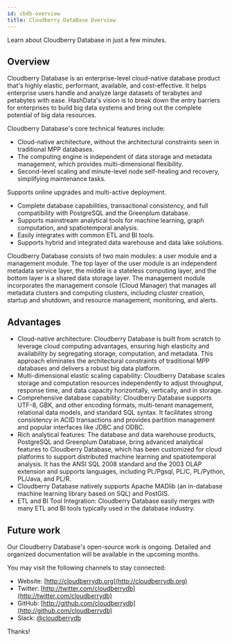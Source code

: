 ```yaml
---
id: cbdb-overview
title: Cloudberry DataBase Overview
---
```


Learn about Cloudberry Database in just a few minutes.

## Overview

Cloudberry Database is an enterprise-level cloud-native database product that's highly elastic, performant, available, and cost-effective. It helps enterprise users handle and analyze large datasets of terabytes and petabytes with ease. HashData's vision is to break down the entry barriers for enterprises to build big data systems and bring out the complete potential of big data resources.

Cloudberry Database's core technical features include:

- Cloud-native architecture, without the architectural constraints seen in traditional MPP databases.
- The computing engine is independent of data storage and metadata management, which provides 
multi-dimensional flexibility.
- Second-level scaling and minute-level node self-healing and recovery, simplifying maintenance tasks. 

Supports online upgrades and multi-active deployment.

- Complete database capabilities, transactional consistency, and full compatibility with PostgreSQL and the 
Greenplum database.
- Supports mainstream analytical tools for machine learning, graph computation, and spatiotemporal analysis.
- Easily integrates with common ETL and BI tools.
- Supports hybrid and integrated data warehouse and data lake solutions.

Cloudberry Database consists of two main modules: a user module and a management module. The top layer of the user module is an independent metadata service layer, the middle is a stateless computing layer, and the bottom layer is a shared data storage layer. The management module incorporates the management console (Cloud Manager) that manages all metadata clusters and computing clusters, including cluster creation, startup and shutdown, and resource management, monitoring, and alerts.

## Advantages

- Cloud-native architecture: Cloudberry Database is built from scratch to leverage cloud computing advantages, ensuring high elasticity and availability by segregating storage, computation, and metadata. This approach eliminates the architectural constraints of traditional MPP databases and delivers a robust big data platform.
- Multi-dimensional elastic scaling capability: Cloudberry Database scales storage and computation resources independently to adjust throughput, response time, and data capacity horizontally, vertically, and in storage.
- Comprehensive database capability: Cloudberry Database supports UTF-8, GBK, and other encoding formats, multi-tenant management, relational data models, and standard SQL syntax. It facilitates strong consistency in ACID transactions and provides partition management and popular interfaces like JDBC and ODBC.
- Rich analytical features: The database and data warehouse products, PostgreSQL and Greenplum Database, bring advanced analytical features to Cloudberry Database, which has been customized for cloud platforms to support distributed machine learning and spatiotemporal analysis. It has the ANSI SQL 2008 standard and the 2003 OLAP extension and supports languages, including PL/Pgsql, PL/C, PL/Python, PL/Java, and PL/R. 
- Cloudberry Database natively supports Apache MADlib (an in-database machine learning library based on SQL) and PostGIS.
- ETL and BI Tool Integration: Cloudberry Database easily merges with many ETL and BI tools typically used in the database industry. 

## Future work

Our Cloudberry Database's open-source work is ongoing. Detailed and organized documentation will be available in the upcoming months.

You may visit the following channels to stay connected:

- Website: [http://cloudberrydb.org](http://cloudberrydb.org)
- Twitter: [http://twitter.com/cloudberrydb](http://twitter.com/cloudberrydb)
- GitHub: [http://github.com/cloudberrydb](http://github.com/cloudberrydb)
- Slack: [@cloudberrydb](https://communityinviter.com/apps/cloudberrydb/welcome)

Thanks!
